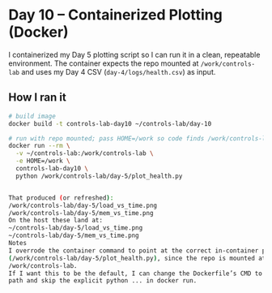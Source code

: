 # Day 10 – Containerized Plotting (Docker)

I containerized my Day 5 plotting script so I can run it in a clean, repeatable
environment. The container expects the repo mounted at `/work/controls-lab`
and uses my Day 4 CSV (`day-4/logs/health.csv`) as input.

## How I ran it

```bash
# build image
docker build -t controls-lab-day10 ~/controls-lab/day-10

# run with repo mounted; pass HOME=/work so code finds /work/controls-lab/day-4/logs/health.csv
docker run --rm \
  -v ~/controls-lab:/work/controls-lab \
  -e HOME=/work \
  controls-lab-day10 \
  python /work/controls-lab/day-5/plot_health.py


That produced (or refreshed):
/work/controls-lab/day-5/load_vs_time.png
/work/controls-lab/day-5/mem_vs_time.png
On the host these land at:
~/controls-lab/day-5/load_vs_time.png
~/controls-lab/day-5/mem_vs_time.png
Notes
I overrode the container command to point at the correct in-container path
(/work/controls-lab/day-5/plot_health.py), since the repo is mounted at
/work/controls-lab.
If I want this to be the default, I can change the Dockerfile’s CMD to that
path and skip the explicit python ... in docker run.
